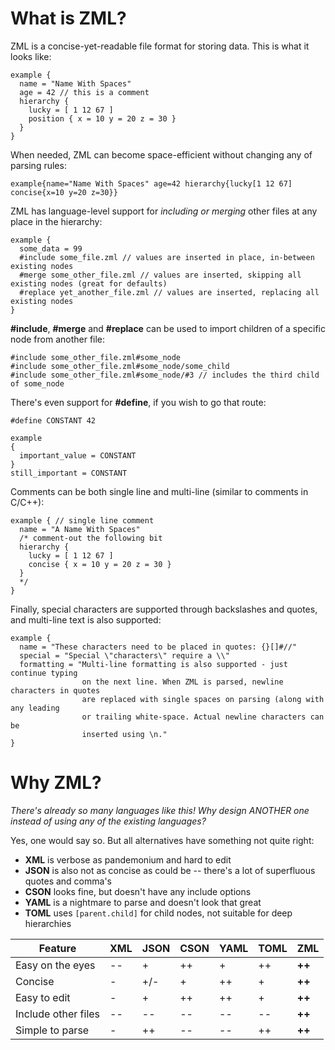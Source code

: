 # What is ZML?
ZML is a concise-yet-readable file format for storing data. This is what it looks like:

```
example {
  name = "Name With Spaces"
  age = 42 // this is a comment
  hierarchy {
    lucky = [ 1 12 67 ]
    position { x = 10 y = 20 z = 30 }
  }
}
```

When needed, ZML can become space-efficient without changing any of parsing rules:
```
example{name="Name With Spaces" age=42 hierarchy{lucky[1 12 67] concise{x=10 y=20 z=30}}
```

ZML has language-level support for *including or merging* other files at any place in the hierarchy:
```
example {
  some_data = 99
  #include some_file.zml // values are inserted in place, in-between existing nodes
  #merge some_other_file.zml // values are inserted, skipping all existing nodes (great for defaults)
  #replace yet_another_file.zml // values are inserted, replacing all existing nodes
}
```

**#include**, **#merge** and **#replace** can be used to import children of a specific node from another file:
```
#include some_other_file.zml#some_node
#include some_other_file.zml#some_node/some_child
#include some_other_file.zml#some_node/#3 // includes the third child of some_node
```

There's even support for **#define**, if you wish to go that route:
```
#define CONSTANT 42

example
{
  important_value = CONSTANT
}
still_important = CONSTANT
```

Comments can be both single line and multi-line (similar to comments in C/C++):
```
example { // single line comment
  name = "A Name With Spaces"
  /* comment-out the following bit
  hierarchy {
    lucky = [ 1 12 67 ]
    concise { x = 10 y = 20 z = 30 }
  }
  */
}
```

Finally, special characters are supported through backslashes and quotes, and multi-line text is also supported:
```
example {
  name = "These characters need to be placed in quotes: {}[]#//"
  special = "Special \"characters\" require a \\"
  formatting = "Multi-line formatting is also supported - just continue typing
                on the next line. When ZML is parsed, newline characters in quotes
                are replaced with single spaces on parsing (along with any leading
                or trailing white-space. Actual newline characters can be
                inserted using \n."
}
```

# Why ZML?
*There's already so many languages like this! Why design ANOTHER one instead of using any of the existing languages?*

Yes, one would say so. But all alternatives have something not quite right:
* **XML** is verbose as pandemonium and hard to edit
* **JSON** is also not as concise as could be -- there's a lot of superfluous quotes and comma's
* **CSON** looks fine, but doesn't have any include options
* **YAML** is a nightmare to parse and doesn't look that great
* **TOML** uses `[parent.child]` for child nodes, not suitable for deep hierarchies

| Feature             | XML | JSON | CSON | YAML | TOML | **ZML**|
| --------            | --- | ---- | ---- | ---- | ---- | ---- |
| Easy on the eyes    | --  | +    | ++   | +    | ++   | **++** |
| Concise             | -   | +/-  | +    | ++   | +    | **++** |
| Easy to edit        | -   | +    | ++   | ++   | +    | **++** |
| Include other files | --  | --   | --   | --   | --   | **++** |
| Simple to parse     | -   | ++   | --   | --   | ++   | **++** |

